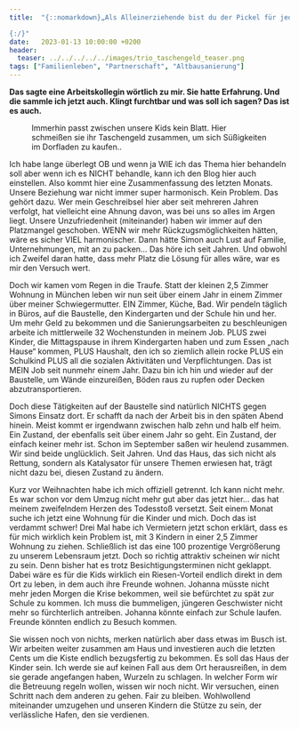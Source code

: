 ```yaml
---
title:  "{::nomarkdown}„Als Alleinerziehende bist du der Pickel für jeden Vermieter!“ 

{:/}"
date:   2023-01-13 10:00:00 +0200
header:
  teaser: ../../../../../images/trio_taschengeld_teaser.png
tags: ["Familienleben", "Partnerschaft", "Altbausanierung"]
---
```


**Das sagte eine Arbeitskollegin wörtlich zu mir. Sie hatte Erfahrung. Und die sammle ich jetzt auch. Klingt furchtbar und was soll ich sagen? Das ist es auch.**

<figure>
  <img src="../../../../../images/trio_taschengeld.png" alt="">
  <figcaption>Immerhin passt zwischen unsere Kids kein Blatt. Hier schmeißen sie ihr Taschengeld zusammen, um sich Süßigkeiten im Dorfladen zu kaufen..</figcaption>
</figure>      

Ich habe lange überlegt OB und wenn ja WIE ich das Thema hier behandeln soll aber wenn ich es NICHT behandle, kann ich den Blog hier auch einstellen. Also kommt hier eine Zusammenfassung des letzten Monats. Unsere Beziehung war nicht immer super harmonisch. Kein Problem. Das gehört dazu. Wer mein Geschreibsel hier aber seit mehreren Jahren verfolgt, hat vielleicht eine Ahnung davon, was bei uns so alles im Argen liegt. Unsere Unzufriedenheit (miteinander) haben wir immer auf den Platzmangel geschoben. WENN wir mehr Rückzugsmöglichkeiten hätten, wäre es sicher VIEL harmonischer. Dann hätte Simon auch Lust auf Familie, Unternehmungen, mit an zu packen… Das höre ich seit Jahren. Und obwohl ich Zweifel daran hatte, dass mehr Platz die Lösung für alles wäre, war es mir den Versuch wert. 

Doch wir kamen vom Regen in die Traufe. Statt der kleinen 2,5 Zimmer Wohnung in München leben wir nun seit über einem Jahr in einem Zimmer über meiner Schwiegermutter. EIN Zimmer, Küche, Bad. Wir pendeln täglich in Büros, auf die Baustelle, den Kindergarten und der Schule hin und her. Um mehr Geld zu bekommen und die Sanierungsarbeiten zu beschleunigen arbeite ich mittlerweile 32 Wochenstunden in meinem Job. PLUS zwei Kinder, die Mittagspause in ihrem Kindergarten haben und zum Essen „nach Hause“ kommen, PLUS Haushalt, den ich so ziemlich allein rocke PLUS ein Schulkind PLUS all die sozialen Aktivitäten und Verpflichtungen. Das ist MEIN Job seit nunmehr einem Jahr. Dazu bin ich hin und wieder auf der Baustelle, um Wände einzureißen, Böden raus zu rupfen oder Decken abzutransportieren. 

Doch diese Tätigkeiten auf der Baustelle sind natürlich NICHTS gegen Simons Einsatz dort. Er schafft da nach der Arbeit bis in den späten Abend hinein. Meist kommt er irgendwann zwischen halb zehn und halb elf heim. Ein Zustand, der ebenfalls seit über einem Jahr so geht. Ein Zustand, der einfach keiner mehr ist. Schon im September saßen wir heulend zusammen. Wir sind beide unglücklich. Seit Jahren. Und das Haus, das sich nicht als Rettung, sondern als Katalysator für unsere Themen erwiesen hat, trägt nicht dazu bei, diesen Zustand zu ändern. 

Kurz vor Weihnachten habe ich mich offiziell getrennt. Ich kann nicht mehr. Es war schon vor dem Umzug nicht mehr gut aber das jetzt hier… das hat meinem zweifelndem Herzen des Todesstoß versetzt. Seit einem Monat suche ich jetzt eine Wohnung für die Kinder und mich. Doch das ist verdammt schwer! Drei Mal habe ich Vermietern jetzt schon erklärt, dass es für mich wirklich kein Problem ist, mit 3 Kindern in einer 2,5 Zimmer Wohnung zu ziehen. Schließlich ist das eine 100 prozentige Vergrößerung zu unserem Lebensraum jetzt. Doch so richtig attraktiv scheinen wir nicht zu sein. Denn bisher hat es trotz Besichtigungsterminen nicht geklappt. Dabei wäre es für die Kids wirklich ein Riesen-Vorteil endlich direkt in dem Ort zu leben, in dem auch ihre Freunde wohnen. Johanna müsste nicht mehr jeden Morgen die Krise bekommen, weil sie befürchtet zu spät zur Schule zu kommen. Ich muss die bummeligen, jüngeren Geschwister nicht mehr so fürchterlich antreiben. Johanna könnte einfach zur Schule laufen. Freunde könnten endlich zu Besuch kommen.

Sie wissen noch von nichts, merken natürlich aber dass etwas im Busch ist. Wir arbeiten weiter zusammen am Haus und investieren auch die letzten Cents um die Kiste endlich bezugsfertig zu bekommen. Es soll das Haus der Kinder sein. Ich werde sie auf keinen Fall aus dem Ort herausreißen, in dem sie gerade angefangen haben, Wurzeln zu schlagen. In welcher Form wir die Betreuung regeln wollen, wissen wir noch nicht. Wir versuchen, einen Schritt nach dem anderen zu gehen. Fair zu bleiben. Wohlwollend miteinander umzugehen und unseren Kindern die Stütze zu sein, der verlässliche Hafen, den sie verdienen. 



 

 





 









 















 















 

 





 

  


 
 
 
 


   


 



 






 






 


 
 






















 








 

   



















  












 






 





  


  






					 


 
 








